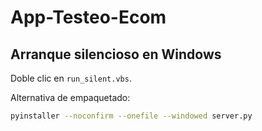 # App-Testeo-Ecom

## Arranque silencioso en Windows

Doble clic en `run_silent.vbs`.

Alternativa de empaquetado:

```bash
pyinstaller --noconfirm --onefile --windowed server.py
```
